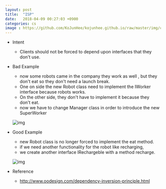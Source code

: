 ```yaml
---
layout: post
title:  "ISP"
date:   2018-04-09 00:27:03 +0900
categories: cs
image : https://github.com/KoJunHee/kojunhee.github.io/raw/master/img/cs_img.jpg
---
```




- Intent

  - Clients should not be forced to depend upon interfaces that they don't use.

- Bad Example

  - now some robots came in the company they work as well , but they don't eat so they don't need a launch break. 
  - One on side the new Robot class need to implement the IWorker interface because robots works. 
  - On the other side, they don't have to implement it because they don't eat.
  - now we have to change Manager class in order to introduce the new SuperWorker

  ![img](https://github.com/KoJunHee/kojunhee.github.io/raw/master/img/isp01.png)

- Good Example

  - new Robot class is no longer forced to implement the eat method.
  - if we need another functionality for the robot like recharging, 
  - we create another interface IRechargeble with a method recharge.

  ![img](https://github.com/KoJunHee/kojunhee.github.io/raw/master/img/isp02.png)


- Reference
  - <http://www.oodesign.com/dependency-inversion-principle.html>






